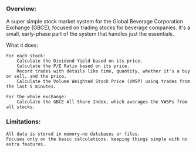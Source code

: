 ### Overview:

A super simple stock market system for the Global Beverage Corporation Exchange (GBCE), focused on trading stocks for beverage companies. It's a small, early-phase part of the system that handles just the essentials.

What it does:

    For each stock:
        Calculate the Dividend Yield based on its price.
        Calculate the P/E Ratio based on its price.
        Record trades with details like time, quantity, whether it's a buy or sell, and the price.
        Calculate the Volume Weighted Stock Price (VWSP) using trades from the last 5 minutes.

    For the whole exchange:
        Calculate the GBCE All Share Index, which averages the VWSPs from all stocks.

### Limitations:

    All data is stored in memory—no databases or files.
    Focuses only on the basic calculations, keeping things simple with no extra features.
